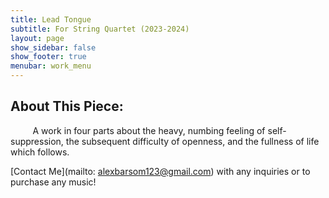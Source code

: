 ```yaml
---
title: Lead Tongue
subtitle: For String Quartet (2023-2024)
layout: page
show_sidebar: false
show_footer: true
menubar: work_menu
---
```


## About This Piece:

&nbsp;&nbsp;&nbsp;&nbsp;&nbsp;&nbsp;&nbsp;&nbsp; A work in four parts about the heavy, numbing feeling of self-suppression, the subsequent difficulty of openness, and the fullness of life which follows.

[Contact Me](mailto: alexbarsom123@gmail.com) with any inquiries or to purchase any music!